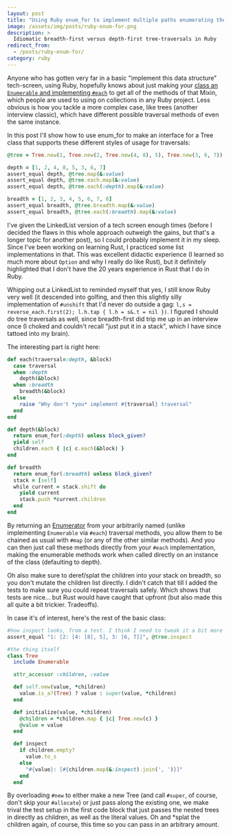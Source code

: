 ```yaml
---
layout: post
title: "Using Ruby enum_for to implement multiple paths enumerating the same Enumerable"
image: /assets/img/posts/ruby-enum-for.png
description: >
  Idiomatic breadth-first versus depth-first tree-traversals in Ruby
redirect_from:
  - /posts/ruby-enum-for/
category: ruby
---
```


Anyone who has gotten very far in a basic "implement this data structure" tech-screen, using Ruby, hopefully knows about just making your [class an `Enumerable` and implementing `#each`](https://blog.appsignal.com/2018/05/29/ruby-magic-enumerable-and-enumerator.html) to get all of the methods of that Mixin, which people are used to using on collections in any Ruby project. Less obvious is how you tackle a more complex case, like trees (another interview classic), which have different possible traversal methods of even the same instance.

In this post I'll show how to use enum_for to make an interface for a Tree class that supports these different styles of usage for traversals:
```ruby
@tree = Tree.new(1, Tree.new(2, Tree.new(4, 8), 5), Tree.new(3, 6, 7))

depth = [1, 2, 4, 8, 5, 3, 6, 7]
assert_equal depth, @tree.map(&:value)
assert_equal depth, @tree.each.map(&:value)
assert_equal depth, @tree.each(:depth).map(&:value)

breadth = [1, 2, 3, 4, 5, 6, 7, 8]
assert_equal breadth, @tree.breadth.map(&:value)
assert_equal breadth, @tree.each(:breadth).map(&:value)
```
<!-- more --> 

I've given the LinkedList version of a tech screen enough times (before I decided the flaws in this whole approach outweigh the gains, but that's a longer topic for another post), so I could probably implement it in my sleep. Since I've been working on learning Rust, I practiced some list implementations in that. This was excellent didactic experience (I learned so much more about `Option` and why I really do like Rust), but it definitely highlighted that I don't have the 20 years experience in Rust that I do in Ruby.

Whipping out a LinkedList to reminded myself that yes, I still know Ruby very well (it descended into golfing, and then this slightly silly implementation of `#unshift` that I'd never do outside a gag: `l,s = reverse_each.first(2); l.h.tap { l.h = s&.t = nil })`. I figured I should do tree traversals as well, since breadth-first did trip me up in an interview once (I choked and couldn't recall "just put it in a stack", which I have since tattoed into my brain).

The interesting part is right here:
```ruby
def each(traversal=:depth, &block)
  case traversal
  when :depth
    depth(&block)
  when :breadth
    breadth(&block)
  else
    raise "Why don't *you* implement #{traversal} traversal"
  end
end

def depth(&block)
  return enum_for(:depth) unless block_given?
  yield self
  children.each { |c| c.each(&block) }
end

def breadth
  return enum_for(:breadth) unless block_given?
  stack = [self]
  while current = stack.shift do 
    yield current
    stack.push *current.children
  end
end
```
By returning an [Enumerator](https://ruby-doc.org/core-2.6/Enumerator.html) from your arbitrarily named (unlike implementing `Enumerable` via `#each`) traversal methods, you allow them to be chained as usual with `#map` (or any of the other similar methods). And you can then just call these methods directly from your `#each` implementation, making the enumerable methods work when called directly on an instance of the class (defaulting to depth).

Oh also make sure to deref/splat the children into your stack on breadth, so you don't mutate the children list directly. I didn't catch that till I added the tests to make sure you could repeat traversals safely. Which shows that tests are nice... but Rust would have caught that upfront (but also made this all quite a bit trickier. Tradeoffs).

In case it's of interest, here's the rest of the basic class:
```ruby
#how inspect looks, from a test. I think I need to tweak it a bit more to make it more intuitive.
assert_equal "1: [2: [4: [8], 5], 3: [6, 7]]", @tree.inspect

#the thing itself
class Tree
  include Enumerable

  attr_accessor :children, :value

  def self.new(value, *children)
    value.is_a?(Tree) ? value : super(value, *children)
  end

  def initialize(value, *children)
    @children = *children.map { |c| Tree.new(c) }
    @value = value
  end

  def inspect
    if children.empty?
      value.to_s
    else
      "#{value}: [#{children.map(&:inspect).join(', ')}]"
    end
  end
```
By overloading `#new` to either make a new Tree (and call `#super`, of course, don't skip your `#allocate`) or just pass along the existing one, we make trival the test setup in the first code block that just passes the nested trees in directly as children, as well as the literal values. Oh and \*splat the children again, of course, this time so you can pass in an arbitrary amount.